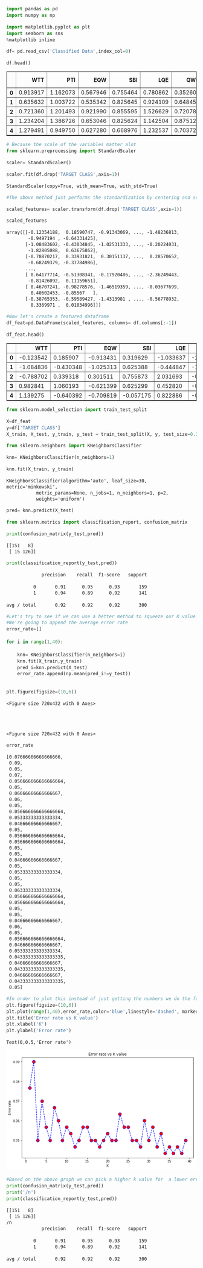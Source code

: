 

```python
import pandas as pd
import numpy as np
```


```python
import matplotlib.pyplot as plt
import seaborn as sns 
%matplotlib inline
```


```python
df= pd.read_csv('Classified Data',index_col=0)
```


```python
df.head()
```




<div>
<style scoped>
    .dataframe tbody tr th:only-of-type {
        vertical-align: middle;
    }

    .dataframe tbody tr th {
        vertical-align: top;
    }

    .dataframe thead th {
        text-align: right;
    }
</style>
<table border="1" class="dataframe">
  <thead>
    <tr style="text-align: right;">
      <th></th>
      <th>WTT</th>
      <th>PTI</th>
      <th>EQW</th>
      <th>SBI</th>
      <th>LQE</th>
      <th>QWG</th>
      <th>FDJ</th>
      <th>PJF</th>
      <th>HQE</th>
      <th>NXJ</th>
      <th>TARGET CLASS</th>
    </tr>
  </thead>
  <tbody>
    <tr>
      <th>0</th>
      <td>0.913917</td>
      <td>1.162073</td>
      <td>0.567946</td>
      <td>0.755464</td>
      <td>0.780862</td>
      <td>0.352608</td>
      <td>0.759697</td>
      <td>0.643798</td>
      <td>0.879422</td>
      <td>1.231409</td>
      <td>1</td>
    </tr>
    <tr>
      <th>1</th>
      <td>0.635632</td>
      <td>1.003722</td>
      <td>0.535342</td>
      <td>0.825645</td>
      <td>0.924109</td>
      <td>0.648450</td>
      <td>0.675334</td>
      <td>1.013546</td>
      <td>0.621552</td>
      <td>1.492702</td>
      <td>0</td>
    </tr>
    <tr>
      <th>2</th>
      <td>0.721360</td>
      <td>1.201493</td>
      <td>0.921990</td>
      <td>0.855595</td>
      <td>1.526629</td>
      <td>0.720781</td>
      <td>1.626351</td>
      <td>1.154483</td>
      <td>0.957877</td>
      <td>1.285597</td>
      <td>0</td>
    </tr>
    <tr>
      <th>3</th>
      <td>1.234204</td>
      <td>1.386726</td>
      <td>0.653046</td>
      <td>0.825624</td>
      <td>1.142504</td>
      <td>0.875128</td>
      <td>1.409708</td>
      <td>1.380003</td>
      <td>1.522692</td>
      <td>1.153093</td>
      <td>1</td>
    </tr>
    <tr>
      <th>4</th>
      <td>1.279491</td>
      <td>0.949750</td>
      <td>0.627280</td>
      <td>0.668976</td>
      <td>1.232537</td>
      <td>0.703727</td>
      <td>1.115596</td>
      <td>0.646691</td>
      <td>1.463812</td>
      <td>1.419167</td>
      <td>1</td>
    </tr>
  </tbody>
</table>
</div>




```python
# Because the scale of the variables matter alot
from sklearn.preprocessing import StandardScaler
```


```python
scaler= StandardScaler()
```


```python
scaler.fit(df.drop('TARGET CLASS',axis=1))
```




    StandardScaler(copy=True, with_mean=True, with_std=True)




```python
#The above method just performs the standardization by centering and scaling
```


```python
scaled_features= scaler.transform(df.drop('TARGET CLASS',axis=1))
```


```python
scaled_features
```




    array([[-0.12354188,  0.18590747, -0.91343069, ..., -1.48236813,
            -0.9497194 , -0.64331425],
           [-1.08483602, -0.43034845, -1.02531333, ..., -0.20224031,
            -1.82805088,  0.63675862],
           [-0.78870217,  0.33931821,  0.30151137, ...,  0.28570652,
            -0.68249379, -0.37784986],
           ...,
           [ 0.64177714, -0.51308341, -0.17920486, ..., -2.36249443,
            -0.81426092,  0.11159651],
           [ 0.46707241, -0.98278576, -1.46519359, ..., -0.03677699,
             0.40602453, -0.85567   ],
           [-0.38765353, -0.59589427, -1.4313981 , ..., -0.56778932,
             0.3369971 ,  0.01034996]])




```python
#Now let's create a featured dataframe 
df_feat=pd.DataFrame(scaled_features, columns= df.columns[:-1])
```


```python
df_feat.head()
```




<div>
<style scoped>
    .dataframe tbody tr th:only-of-type {
        vertical-align: middle;
    }

    .dataframe tbody tr th {
        vertical-align: top;
    }

    .dataframe thead th {
        text-align: right;
    }
</style>
<table border="1" class="dataframe">
  <thead>
    <tr style="text-align: right;">
      <th></th>
      <th>WTT</th>
      <th>PTI</th>
      <th>EQW</th>
      <th>SBI</th>
      <th>LQE</th>
      <th>QWG</th>
      <th>FDJ</th>
      <th>PJF</th>
      <th>HQE</th>
      <th>NXJ</th>
    </tr>
  </thead>
  <tbody>
    <tr>
      <th>0</th>
      <td>-0.123542</td>
      <td>0.185907</td>
      <td>-0.913431</td>
      <td>0.319629</td>
      <td>-1.033637</td>
      <td>-2.308375</td>
      <td>-0.798951</td>
      <td>-1.482368</td>
      <td>-0.949719</td>
      <td>-0.643314</td>
    </tr>
    <tr>
      <th>1</th>
      <td>-1.084836</td>
      <td>-0.430348</td>
      <td>-1.025313</td>
      <td>0.625388</td>
      <td>-0.444847</td>
      <td>-1.152706</td>
      <td>-1.129797</td>
      <td>-0.202240</td>
      <td>-1.828051</td>
      <td>0.636759</td>
    </tr>
    <tr>
      <th>2</th>
      <td>-0.788702</td>
      <td>0.339318</td>
      <td>0.301511</td>
      <td>0.755873</td>
      <td>2.031693</td>
      <td>-0.870156</td>
      <td>2.599818</td>
      <td>0.285707</td>
      <td>-0.682494</td>
      <td>-0.377850</td>
    </tr>
    <tr>
      <th>3</th>
      <td>0.982841</td>
      <td>1.060193</td>
      <td>-0.621399</td>
      <td>0.625299</td>
      <td>0.452820</td>
      <td>-0.267220</td>
      <td>1.750208</td>
      <td>1.066491</td>
      <td>1.241325</td>
      <td>-1.026987</td>
    </tr>
    <tr>
      <th>4</th>
      <td>1.139275</td>
      <td>-0.640392</td>
      <td>-0.709819</td>
      <td>-0.057175</td>
      <td>0.822886</td>
      <td>-0.936773</td>
      <td>0.596782</td>
      <td>-1.472352</td>
      <td>1.040772</td>
      <td>0.276510</td>
    </tr>
  </tbody>
</table>
</div>




```python
from sklearn.model_selection import train_test_split
```


```python
X=df_feat
y=df['TARGET CLASS']
X_train, X_test, y_train, y_test = train_test_split(X, y, test_size=0.3, random_state=101)
```


```python
from sklearn.neighbors import KNeighborsClassifier
```


```python
knn= KNeighborsClassifier(n_neighbors=1)
```


```python
knn.fit(X_train, y_train)
```




    KNeighborsClassifier(algorithm='auto', leaf_size=30, metric='minkowski',
               metric_params=None, n_jobs=1, n_neighbors=1, p=2,
               weights='uniform')




```python
pred= knn.predict(X_test)
```


```python
from sklearn.metrics import classification_report, confusion_matrix
```


```python
print(confusion_matrix(y_test,pred))
```

    [[151   8]
     [ 15 126]]



```python
print(classification_report(y_test,pred))
```

                 precision    recall  f1-score   support
    
              0       0.91      0.95      0.93       159
              1       0.94      0.89      0.92       141
    
    avg / total       0.92      0.92      0.92       300
    



```python
#Let's try to see if we can use a better method to squeeze our K value by using the elbow method 
#We're going to append the average error rate 
error_rate=[]

for i in range(1,40):
    
    knn= KNeighborsClassifier(n_neighbors=i)
    knn.fit(X_train,y_train)
    pred_i=knn.predict(X_test)
    error_rate.append(np.mean(pred_i!=y_test))
    
```


```python
plt.figure(figsize=(10,6))
```




    <Figure size 720x432 with 0 Axes>




    <Figure size 720x432 with 0 Axes>



```python
error_rate
```




    [0.07666666666666666,
     0.09,
     0.05,
     0.07,
     0.056666666666666664,
     0.05,
     0.06666666666666667,
     0.06,
     0.05,
     0.056666666666666664,
     0.05333333333333334,
     0.04666666666666667,
     0.05,
     0.056666666666666664,
     0.056666666666666664,
     0.05,
     0.05,
     0.04666666666666667,
     0.05,
     0.05333333333333334,
     0.05,
     0.05,
     0.06333333333333334,
     0.056666666666666664,
     0.056666666666666664,
     0.05,
     0.05,
     0.04666666666666667,
     0.06,
     0.05,
     0.056666666666666664,
     0.04666666666666667,
     0.05333333333333334,
     0.043333333333333335,
     0.04666666666666667,
     0.043333333333333335,
     0.04666666666666667,
     0.043333333333333335,
     0.05]




```python
#In order to plot this instead of just getting the numbers we do the following
plt.figure(figsize=(10,6))
plt.plot(range(1,40),error_rate,color='blue',linestyle='dashed', marker='o',markerfacecolor='red',markersize='10')
plt.title('Error rate vs K value')
plt.xlabel('K')
plt.ylabel('Error rate')
```




    Text(0,0.5,'Error rate')




![png](output_24_1.png)



```python
#Based on the above graph we can pick a higher k value for  a lower error rate 
print(confusion_matrix(y_test,pred))
print('/n')
print(classification_report(y_test,pred))
```

    [[151   8]
     [ 15 126]]
    /n
                 precision    recall  f1-score   support
    
              0       0.91      0.95      0.93       159
              1       0.94      0.89      0.92       141
    
    avg / total       0.92      0.92      0.92       300
    

